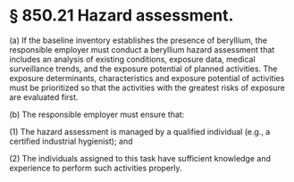 # § 850.21   Hazard assessment.

(a) If the baseline inventory establishes the presence of beryllium, the responsible employer must conduct a beryllium hazard assessment that includes an analysis of existing conditions, exposure data, medical surveillance trends, and the exposure potential of planned activities. The exposure determinants, characteristics and exposure potential of activities must be prioritized so that the activities with the greatest risks of exposure are evaluated first.


(b) The responsible employer must ensure that:


(1) The hazard assessment is managed by a qualified individual (e.g., a certified industrial hygienist); and


(2) The individuals assigned to this task have sufficient knowledge and experience to perform such activities properly.




